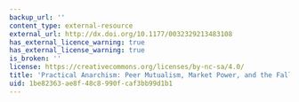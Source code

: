 ```yaml
---
backup_url: ''
content_type: external-resource
external_url: http://dx.doi.org/10.1177/0032329213483108
has_external_licence_warning: true
has_external_license_warning: true
is_broken: ''
license: https://creativecommons.org/licenses/by-nc-sa/4.0/
title: 'Practical Anarchism: Peer Mutualism, Market Power, and the Fallible State'
uid: 1be82363-ae8f-48c8-990f-caf3bb99d1b1
---
```

